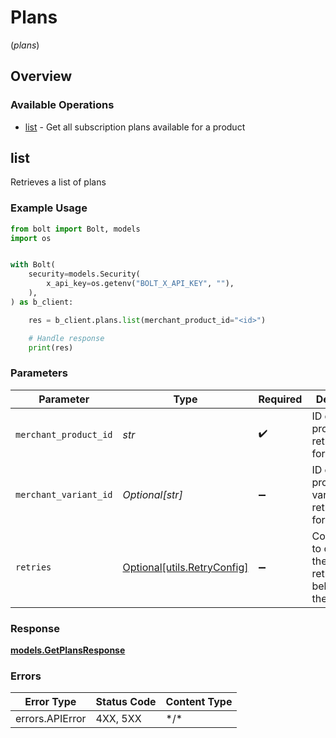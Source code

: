 # Plans
(*plans*)

## Overview

### Available Operations

* [list](#list) - Get all subscription plans available for a product

## list

Retrieves a list of plans

### Example Usage

```python
from bolt import Bolt, models
import os


with Bolt(
    security=models.Security(
        x_api_key=os.getenv("BOLT_X_API_KEY", ""),
    ),
) as b_client:

    res = b_client.plans.list(merchant_product_id="<id>")

    # Handle response
    print(res)

```

### Parameters

| Parameter                                                           | Type                                                                | Required                                                            | Description                                                         |
| ------------------------------------------------------------------- | ------------------------------------------------------------------- | ------------------------------------------------------------------- | ------------------------------------------------------------------- |
| `merchant_product_id`                                               | *str*                                                               | :heavy_check_mark:                                                  | ID of the product to retrieve plans for.                            |
| `merchant_variant_id`                                               | *Optional[str]*                                                     | :heavy_minus_sign:                                                  | ID of the product variant to retrieve plans for.                    |
| `retries`                                                           | [Optional[utils.RetryConfig]](../../models/utils/retryconfig.md)    | :heavy_minus_sign:                                                  | Configuration to override the default retry behavior of the client. |

### Response

**[models.GetPlansResponse](../../models/getplansresponse.md)**

### Errors

| Error Type      | Status Code     | Content Type    |
| --------------- | --------------- | --------------- |
| errors.APIError | 4XX, 5XX        | \*/\*           |